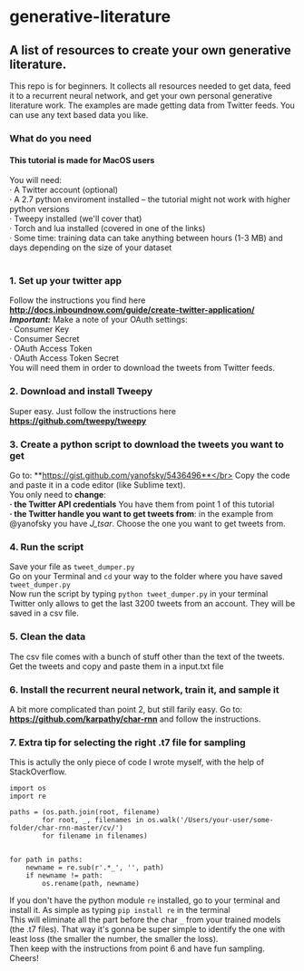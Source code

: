 # generative-literature
## A list of resources to create your own generative literature.  

This repo is for beginners. It collects all resources needed to get data, feed it to a recurrent neural network, and get your own personal generative literature work. The examples are made getting data from Twitter feeds. You can use any text based data you like.

### What do you need </br>
#### This tutorial is made for MacOS users </br>
You will need: </br>
  · A Twitter account (optional) </br>
  · A 2.7 python enviroment installed – the tutorial might not work with higher python versions </br>
  · Tweepy installed (we'll cover that) </br>
  · Torch and lua installed (covered in one of the links) </br>
  · Some time: training data can take anything between hours (1-3 MB) and days depending on the size of your dataset </br>
</br>   
### 1. Set up your twitter app
Follow the instructions you find here **http://docs.inboundnow.com/guide/create-twitter-application/**
</br>
***Important:*** Make a note of your OAuth settings: </br>
  · Consumer Key </br>
  · Consumer Secret </br>
  · OAuth Access Token </br>
  · OAuth Access Token Secret </br>
  You will need them in order to download the tweets from Twitter feeds.
</br>
### 2. Download and install Tweepy
Super easy. Just follow the instructions here **https://github.com/tweepy/tweepy**
</br>
### 3. Create a python script to download the tweets you want to get
Go to: **https://gist.github.com/yanofsky/5436496**</br>
Copy the code and paste it in a code editor (like Sublime text). </br>
You only need to **change**: </br>
**· the Twitter API credentials** You have them from point 1 of this tutorial </br>
**· the Twitter handle you want to get tweets from**: in the example from @yanofsky you have *J_tsar*. Choose the one you want to get tweets from. 
</br>
### 4. Run the script 
Save your file as ```tweet_dumper.py``` </br>
Go on your Terminal and ```cd``` your way to the folder where you have saved ```tweet_dumper.py``` </br>
Now run the script by typing ```python tweet_dumper.py``` in your terminal </br>
Twitter only allows to get the last 3200 tweets from an account. They will be saved in a csv file.
</br>
### 5. Clean the data 
The csv file comes with a bunch of stuff other than the text of the tweets. Get the tweets and copy and paste them in a input.txt file </br>
### 6. Install the recurrent neural network, train it, and sample it 
A bit more complicated than point 2, but still farily easy. Go to: **https://github.com/karpathy/char-rnn** and follow the instructions.
</br>
### 7. Extra tip for selecting the right .t7 file for sampling
This is actully the only piece of code I wrote myself, with the help of StackOverflow. 
```
import os
import re

paths = (os.path.join(root, filename)
        for root, _, filenames in os.walk('/Users/your-user/some-folder/char-rnn-master/cv/')
        for filename in filenames)
			

for path in paths:
    newname = re.sub(r'.*_', '', path)
    if newname != path:
        os.rename(path, newname)
```
If you don't have the python module ```re``` installed, go to your terminal and install it. As simple as typing ```pip install re``` in the terminal </br>
This will eliminate all the part before the char ```_``` from your trained models (the .t7 files). That way it's gonna be super simple to identify the one with least loss (the smaller the number, the smaller the loss). </br>
Then keep with the instructions from point 6 and have fun sampling. </br>
Cheers! 
